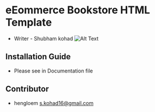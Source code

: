 # eEommerce Bookstore HTML Template
* Writer - Shubham kohad
![Alt Text](https://github.com/spcool555/bookstore-HTML-template/blob/master/default.png)

## Installation Guide
* Please see in Documentation file

## Contributor
* hengloem <s.kohad16@gmail.com>

